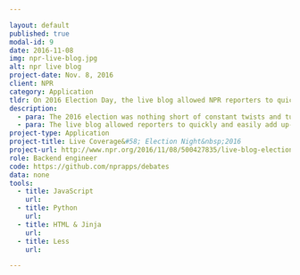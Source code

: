 ```yaml
---

layout: default
published: true
modal-id: 9
date: 2016-11-08
img: npr-live-blog.jpg
alt: npr live blog
project-date: Nov. 8, 2016
client: NPR
category: Application
tldr: On 2016 Election Day, the live blog allowed NPR reporters to quickly and easily add up-to-date coverage to the site for national election coverage. I worked with a senior developer to build the liveblog rig based on the <a href="https://www.npr.org/2016/09/26/495115346/fact-check-first-presidential-debate">annotation rig</a>.
description:
  - para: The 2016 election was nothing short of constant twists and turns. On Election Day, NPR wanted coverage to match the fast pace of it all.
  - para: The live blog allowed reporters to quickly and easily add up-to-date coverage to NPR's site for election coverage. The blog was constantly updating and featured a "Get Caught Up" section that pulled Electoral College results and the most important information. The blog allowed embeddable photos, videos, graphics, tweets and links throughout, as well as the ability to share separate posts.
project-type: Application
project-title: Live Coverage&#58; Election Night&nbsp;2016
project-url: http://www.npr.org/2016/11/08/500427835/live-blog-election-night-2016
role: Backend engineer
code: https://github.com/nprapps/debates
data: none
tools:
  - title: JavaScript
    url:
  - title: Python
    url:
  - title: HTML & Jinja
    url:
  - title: Less
    url:

---
```

